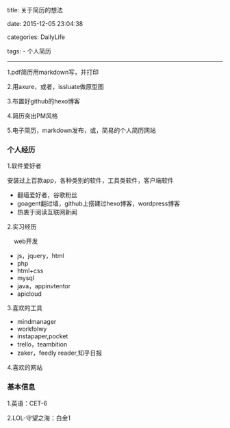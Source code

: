title: 关于简历的想法

date: 2015-12-05 23:04:38

categories: DailyLife

tags: 
	- 个人简历

---


1.pdf简历用markdown写，并打印

2.用axure，或者，issluate做原型图

3.布置好github的hexo博客

4.简历突出PM风格

5.电子简历，markdown发布，或，简易的个人简历网站

<!--more-->

### 个人经历 ###

1.软件爱好者

安装过上百款app，各种类别的软件，工具类软件，客户端软件

- 翻墙爱好者，谷歌粉丝
- goagent翻过墙，github上搭建过hexo博客，wordpress博客
- 热衷于阅读互联网新闻

2.实习经历

&nbsp;&nbsp;&nbsp;&nbsp;web开发

- js，jquery，html
- php
- html+css
- mysql
- java，appinvtentor
- apicloud

3.喜欢的工具

- mindmanager
- workfolwy
- instapaper,pocket
- trello，teambition
- zaker，feedly reader,知乎日报



4.喜欢的网站



### 基本信息 ###

1.英语：CET-6

2.LOL-守望之海：白金1

